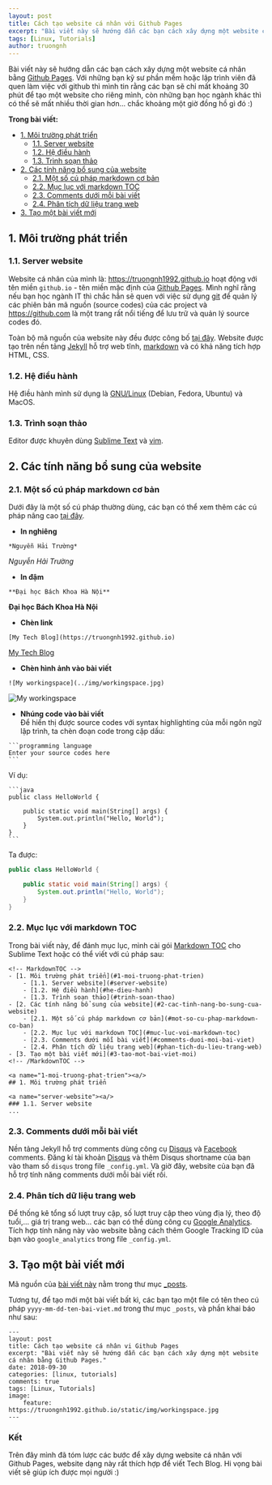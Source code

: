 ```yaml
---
layout: post
title: Cách tạo website cá nhân với Github Pages
excerpt: "Bài viết này sẽ hướng dẫn các bạn cách xây dựng một website cá nhân bằng Github Pages."
tags: [Linux, Tutorials]
author: truongnh
---
```


Bài viết này sẽ hướng dẫn các bạn cách xây dựng một website cá nhân bằng [Github Pages](https://pages.github.com). Với những bạn kỹ sư phần mềm hoặc lập trình viên đã quen làm việc với github thì mình tin rằng các bạn sẽ chỉ mất khoảng 30 phút để tạo một website cho riêng mình, còn những bạn học ngành khác thì có thể sẽ mất nhiều thời gian hơn... chắc khoảng một giờ đồng hồ gì đó :)

**Trong bài viết:**

<!-- MarkdownTOC -->
- [1. Môi trường phát triển](#1-moi-truong-phat-trien) 
	- [1.1. Server website](#server-website)  
	- [1.2. Hệ điều hành](#he-dieu-hanh)  
	- [1.3. Trình soạn thảo](#trinh-soan-thao)  
- [2. Các tính năng bổ sung của website](#2-cac-tinh-nang-bo-sung-cua-website)  
	- [2.1. Một số cú pháp markdown cơ bản](#mot-so-cu-phap-markdown-co-ban)  
	- [2.2. Mục lục với markdown TOC](#muc-luc-voi-markdown-toc)  
	- [2.3. Comments dưới mỗi bài viết](#comments-duoi-moi-bai-viet)  
	- [2.4. Phân tích dữ liệu trang web](#phan-tich-du-lieu-trang-web)  
- [3. Tạo một bài viết mới](#3-tao-mot-bai-viet-moi)  
<!-- /MarkdownTOC -->

<a name="1-moi-truong-phat-trien"><a/>
## 1. Môi trường phát triển

<a name="server-website"><a/>
### 1.1. Server website

Website cá nhân của mình là: https://truongnh1992.github.io hoạt động với tên miền `github.io` - tên miền mặc định của [Github Pages](https://pages.github.com). Mình nghĩ rằng nếu bạn học ngành IT thì chắc hẳn sẽ quen với việc sử dụng [git](https://git-scm.com) để quản lý các phiên bản mã nguồn (source codes) của các project và https://github.com là một trang rất nổi tiếng để lưu trữ và quản lý source codes đó.  

Toàn bộ mã nguồn của website này đều được công bố [tại đây](https://github.com/truongnh1992/truongnh1992.github.io). Website được tạo trên nền tảng [Jekyll](https://jekyllrb.com) hỗ trợ web tĩnh, [markdown](https://en.wikipedia.org/wiki/Markdown) và có khả năng tích hợp HTML, CSS.


<a name="he-dieu-hanh"><a/>
### 1.2. Hệ điều hành

Hệ điều hành mình sử dụng là [GNU/Linux](https://www.debian.org/releases/stable/amd64/ch01s02.html.vi) (Debian, Fedora, Ubuntu) và MacOS.

<a name="trinh-soan-thao"><a/>
### 1.3. Trình soạn thảo

Editor được khuyên dùng [Sublime Text](https://www.sublimetext.com/3) và [vim](https://www.vim.org).

<a name="2-cac-tinh-nang-bo-sung-cua-website"><a/>
## 2. Các tính năng bổ sung của website

<a name="mot-so-cu-phap-markdown-co-ban"><a/> 
### 2.1. Một số cú pháp markdown cơ bản  

Dưới đây là một số cú pháp thường dùng, các bạn có thể xem thêm các cú pháp nâng cao [tại đây](https://github.com/adam-p/markdown-here/wiki/Markdown-Cheatsheet).  

* **In nghiêng**
```
*Nguyễn Hải Trường*
```
*Nguyễn Hải Trường*

* **In đậm**
```
**Đại học Bách Khoa Hà Nội**
```
**Đại học Bách Khoa Hà Nội**

* **Chèn link**
```
[My Tech Blog](https://truongnh1992.github.io)
```
[My Tech Blog](https://truongnh1992.github.io)

* **Chèn hình ảnh vào bài viết**
```
![My workingspace](../img/workingspace.jpg)
```
![My workingspace](/static/img/workingspace.jpg)

* **Nhúng code vào bài viết**  
Để hiển thị được source codes với syntax highlighting của mỗi ngôn ngữ lập trình, ta chèn đoạn code trong cặp dấu:
````
```programming language
Enter your source codes here
```
````
Ví dụ:  
````
```java
public class HelloWorld {

    public static void main(String[] args) {
        System.out.println("Hello, World");
    }
}
```
````
Ta được:
```java
public class HelloWorld {

    public static void main(String[] args) {
        System.out.println("Hello, World");
    }
}
```

<a name="muc-luc-voi-markdown-toc"><a/>
### 2.2. Mục lục với markdown TOC

Trong bài viết này, để đánh mục lục, mình cài gói [Markdown TOC](https://github.com/jonschlinkert/markdown-toc) cho Sublime Text hoặc có thể viết với cú pháp sau:

```
<!-- MarkdownTOC -->
- [1. Môi trường phát triển](#1-moi-truong-phat-trien) 
	- [1.1. Server website](#server-website)  
	- [1.2. Hệ điều hành](#he-dieu-hanh)  
	- [1.3. Trình soạn thảo](#trinh-soan-thao)  
- [2. Các tính năng bổ sung của website](#2-cac-tinh-nang-bo-sung-cua-website)  
	- [2.1. Một số cú pháp markdown cơ bản](#mot-so-cu-phap-markdown-co-ban)  
	- [2.2. Mục lục với markdown TOC](#muc-luc-voi-markdown-toc)  
	- [2.3. Comments dưới mỗi bài viết](#comments-duoi-moi-bai-viet)  
	- [2.4. Phân tích dữ liệu trang web](#phan-tich-du-lieu-trang-web)  
- [3. Tạo một bài viết mới](#3-tao-mot-bai-viet-moi)  
<!-- /MarkdownTOC -->

<a name="1-moi-truong-phat-trien"><a/>
## 1. Môi trường phát triển

<a name="server-website"><a/>
### 1.1. Server website
...
```

<a name="comments-duoi-moi-bai-viet"><a/>
### 2.3. Comments dưới mỗi bài viết

Nền tảng Jekyll hỗ trợ comments dùng công cụ [Disqus](https://disqus.com) và [Facebook](https://developers.facebook.com/docs/plugins/comments) comments.
Đăng kí tài khoản [Disqus](https://disqus.com) và thêm Disqus shortname của bạn vào tham số `disqus` trong file `_config.yml`. Và giờ đây, website của bạn đã hỗ trợ tính năng comments dưới mỗi bài viết rồi.

<a name="phan-tich-du-lieu-trang-web"><a/>
### 2.4. Phân tích dữ liệu trang web

Để thống kê tổng số lượt truy cập, số lượt truy cập theo vùng địa lý, theo độ tuổi,... giá trị trang web... các bạn có thể dùng công cụ [Google Analytics](https://marketingplatform.google.com/about/analytics/). Tích hợp tính năng này vào website bằng cách thêm Google Tracking ID của bạn vào `google_analytics` trong file `_config.yml`.
	
<a name="3-tao-mot-bai-viet-moi"><a/>
## 3. Tạo một bài viết mới

Mã nguồn của [bài viết này](https://raw.githubusercontent.com/truongnh1992/truongnh1992.github.io/master/_posts/2018-09-30-how-to-create-this-site.md) nằm trong thư mục [\_posts](https://github.com/truongnh1992/truongnh1992.github.io/tree/master/_posts).

Tương tự, để tạo mới một bài viết bất kì, các bạn tạo một file có tên theo cú pháp `yyyy-mm-dd-ten-bai-viet.md` trong thư mục `_posts`, và phần khai báo như sau:  
```
---
layout: post
title: Cách tạo website cá nhân vi Github Pages
excerpt: "Bài viết này sẽ hướng dẫn các bạn cách xây dựng một website cá nhân bằng Github Pages."
date: 2018-09-30
categories: [linux, tutorials]
comments: true
tags: [Linux, Tutorials]
image:
    feature: https://truongnh1992.github.io/static/img/workingspace.jpg
---
```

### Kết
Trên đây mình đã tóm lược các bước để xây dựng website cá nhân với Github Pages, website dạng này rất thích hợp để viết Tech Blog. Hi vọng bài viết sẽ giúp ích được mọi người :)

